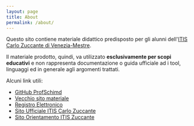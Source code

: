 ```yaml
---
layout: page
title: About
permalink: /about/
---
```


Questo sito contiene materiale didattico predisposto per gli alunni
dell'[ITIS Carlo Zuccante di Venezia-Mestre](https://www.itiszuccante.edu.it/). 

Il materiale prodotto, quindi, va utilizzato **esclusivamente per scopi 
educativi** e non rappresenta documentazione o guida ufficiale ad i tool,
linguaggi ed in generale agli argomenti trattati.

Alcuni link utili:

* [GitHub ProfSchimd](https://github.com/ProfSchimd/)
* [Vecchio sito materiale](https://sites.google.com/itiszuccante.edu.it/schimd2122/home-page)
* [Registro Elettronico](https://web.spaggiari.eu/)
* [Sito Ufficiale ITIS Carlo Zuccante](https://www.itiszuccante.edu.it/)
* [Sito Orientamento ITIS Zuccante](https://www.zuccante.it/)
